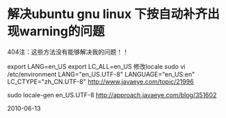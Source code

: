 # 解决ubuntu gnu linux 下按自动补齐出现warning的问题


404注：这些方法没有能够解决我的问题！！

export LANG=en_US 
export LC_ALL=en_US 
修改locale 
sudo vi /etc/environment 
LANG="en_US.UTF-8" 
LANGUAGE="en_US:en" 
LC_CTYPE="zh_CN.UTF-8"
http://www.javaeye.com/topic/21996

sudo locale-gen en_US.UTF-8
http://approach.javaeye.com/blog/351602


2010-06-13